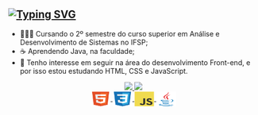 
## [![Typing SVG](https://readme-typing-svg.demolab.com?font=Fira+Code&pause=1000&color=FF75AD&center=true&vCenter=true&width=1000&lines=Oi,+eu+sou+a+Stephanie!;Seja+bem+vindo!+☕)](https://git.io/typing-svg)

- 👩🏻‍💻 Cursando o 2º semestre do curso superior em Análise e Desenvolvimento de Sistemas no IFSP;
- ☕ Aprendendo Java, na faculdade;
- 🌱 Tenho interesse em seguir na área do desenvolvimento Front-end, e por isso estou estudando HTML, CSS e JavaScript.

<div align ="center">
  <a href="http://github.com/stephanievic">
  <img height="140em" src="https://github-readme-stats.vercel.app/api?username=stephanievic&theme=dracula&show_icons=true">
  <img height="140em" src="https://github-readme-stats.vercel.app/api/top-langs/?username=stephanievic&layout=compact&theme=dracula">
</div>
    
<div style="display: inline_block" align ="center">
  <img align="center" alt="Stephanie-HTML" height="30" width="40" src="https://raw.githubusercontent.com/devicons/devicon/master/icons/html5/html5-original.svg">
  <img align="center" alt="Stephanie-CSS" height="30" width="40" src="https://raw.githubusercontent.com/devicons/devicon/master/icons/css3/css3-original.svg">
  <img align="center" alt="Stephanie-JavaScript" height="30" width="40" src="https://raw.githubusercontent.com/devicons/devicon/master/icons/javascript/javascript-original.svg">
  <img align="center" alt="Stephanie-Java" height="30" width="40" src="https://raw.githubusercontent.com/devicons/devicon/master/icons/java/java-original.svg">
</div>


